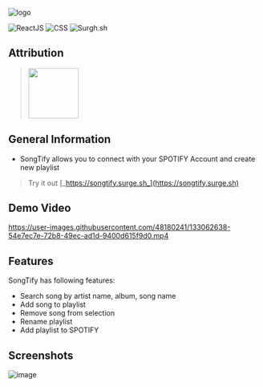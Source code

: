 
![logo](https://user-images.githubusercontent.com/48180241/133063356-d2472b1b-1498-4db8-85b7-62489853a70a.jpg)

![ReactJS](https://img.shields.io/badge/ReactJS-%20%20TECH%20%20-blue?style=flat-square&logo=react&labelColor=61DAFB&color=grey&logoColor=black)
![CSS](https://img.shields.io/badge/CSS-%20%20TECH%20%20-blue?style=flat-square&logo=css3&labelColor=1572B6&color=grey)
![Surgh.sh](https://img.shields.io/badge/Surge.sh-%20%20PUBLISH%20%20-blue?style=flat-square&labelColor=63c199&color=grey)

## Attribution 
> <img src="https://user-images.githubusercontent.com/48180241/133064596-d2764c4e-572e-4bad-a659-7cfa17d94229.png" width="100">

## General Information
- SongTify allows you to connect with your SPOTIFY Account and create new playlist
> Try it out [_https://songtify.surge.sh_](https://songtify.surge.sh)
<!-- You don't have to answer all the questions - just the ones relevant to your project. -->

## Demo Video
https://user-images.githubusercontent.com/48180241/133062638-54e7ec7e-72b8-49ec-ad1d-9400d615f9d0.mp4

## Features
SongTify has following features:
- Search song by artist name, album, song name
- Add song to playlist
- Remove song from selection
- Rename playlist
- Add playlist to SPOTIFY

## Screenshots
![image](https://user-images.githubusercontent.com/48180241/133062887-f3679142-47d1-4968-9f8d-4e01dc17adb4.png)



